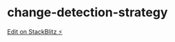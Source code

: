 # change-detection-strategy

[Edit on StackBlitz ⚡️](https://stackblitz.com/edit/angular-ivy-grojgh)
